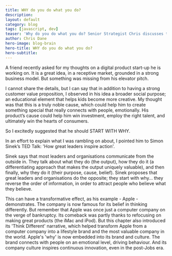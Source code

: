 ```yaml
---
title: WHY do you do what you do?
description:
layout: default
category: blog
tags: [javascript, dev]
teaser: 'Why do you do what you do? Senior Strategist Chris discusses the importance of understanding this question.'
author: Chris Dane
hero-image: blog-brain
hero-title: WHY do you do what you do?
hero-subtitle: 
---
```

A friend recently asked for my thoughts on a digital product start-up he is working on. It is a great idea, in a receptive market, grounded in a strong business model. But something was missing from his elevator pitch.

I cannot share the details, but I can say that in addition to having a strong customer value proposition, I observed in his idea a broader social purpose; an educational element that helps kids become more creative. My thought was that this is a truly noble cause, which could help him to create something special that really connects with people, emotionally. His product’s cause could help him win investment, employ the right talent, and ultimately win the hearts of consumers.

So I excitedly suggested that he should START WITH WHY.

In an effort to explain what I was rambling on about, I pointed him to Simon Sinek’s TED Talk: 'How great leaders inspire action'.

Sinek says that most leaders and organisations communicate from the outside in. They talk about what they do (the output), how they do it (a differentiating approach that makes the output uniquely valuable), and then finally, why they do it (their purpose, cause, belief). Sinek proposes that great leaders and organisations do the opposite; they start with why… they reverse the order of information, in order to attract people who believe what they believe.

This can have a transformative effect, as his example - Apple - demonstrates. The company is now famous for its belief in thinking differently. But remember that Apple was once just a computer company on the verge of bankruptcy. Its comeback was partly thanks to refocusing on making great products (the iMac and iPod). But this chapter also introduced its 'Think Different' narrative, which helped transform Apple from a computer company into a lifestyle brand and the most valuable company in the world. Apple's 'why' is now embedded into its brand and culture. The brand connects with people on an emotional level, driving behaviour. And its company culture inspires continuous innovation, even in the post-Jobs era.